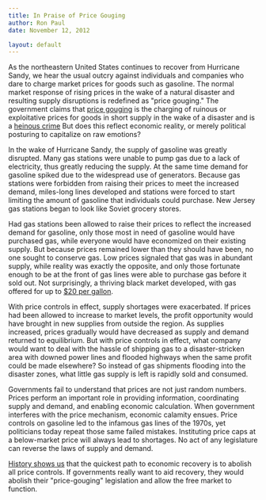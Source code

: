 ```yaml
---
title: In Praise of Price Gouging
author: Ron Paul
date: November 12, 2012

layout: default
---
```


As the northeastern United States continues to recover from Hurricane
Sandy, we hear the usual outcry against individuals and companies who
dare to charge market prices for goods such as gasoline. The normal
market response of rising prices in the wake of a natural disaster and
resulting supply disruptions is redefined as "price gouging." The
government claims that [price
gouging](http://j.mp/11nETr8) is the charging of
ruinous or exploitative prices for goods in short supply in the wake of
a disaster and is a [heinous
crime](http://j.mp/V7LrEI) 
But does this reflect economic reality, or merely political posturing to
capitalize on raw emotions? 

In the wake of Hurricane Sandy, the supply of gasoline was greatly
disrupted. Many gas stations were unable to pump gas due to a lack of
electricity, thus greatly reducing the supply.  At the same time demand
for gasoline spiked due to the widespread use of generators. Because gas
stations were forbidden from raising their prices to meet the increased
demand, miles-long lines developed and stations were forced to start
limiting the amount of gasoline that individuals could purchase. New
Jersey gas stations began to look like Soviet grocery stores.

Had gas stations been allowed to raise their prices to reflect the
increased demand for gasoline, only those most in need of gasoline would
have purchased gas, while everyone would have economized on their
existing supply. But because prices remained lower than they should have
been, no one sought to conserve gas.  Low prices signaled that gas was
in abundant supply, while reality was exactly the opposite, and only
those fortunate enough to be at the front of gas lines were able to
purchase gas before it sold out.  Not surprisingly, a thriving black
market developed, with gas offered for up to [\$20 per
gallon](http://j.mp/StVas5).

With price controls in effect, supply shortages were exacerbated.  If
prices had been allowed to increase to market levels, the profit
opportunity would have brought in new supplies from outside the region. 
As supplies increased, prices gradually would have decreased as supply
and demand returned to equilibrium. But with price controls in effect,
what company would want to deal with the hassle of shipping gas to a
disaster-stricken area with downed power lines and flooded highways when
the same profit could be made elsewhere?  So instead of gas shipments
flooding into the disaster zones, what little gas supply is left is
rapidly sold and consumed.

Governments fail to understand that prices are not just random numbers.
Prices perform an important role in providing information, coordinating
supply and demand, and enabling economic calculation. When government
interferes with the price mechanism, economic calamity ensues. Price
controls on gasoline led to the infamous gas lines of the 1970s, yet
politicians today repeat those same failed mistakes. Instituting price
caps at a below-market price will always lead to shortages. No act of
any legislature can reverse the laws of supply and demand. 

[History shows
us](http://j.mp/YwoTUH)
that the quickest path to economic recovery is to abolish all price
controls. If governments really want to aid recovery, they would abolish
their "price-gouging" legislation and allow the free market to function.
